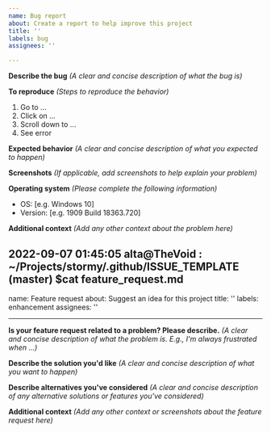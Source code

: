 ```yaml
---
name: Bug report
about: Create a report to help improve this project
title: ''
labels: bug
assignees: ''

---
```


**Describe the bug**
*(A clear and concise description of what the bug is)*

**To reproduce**
*(Steps to reproduce the behavior)*

1. Go to ...
2. Click on ...
3. Scroll down to ...
4. See error

**Expected behavior**
*(A clear and concise description of what you expected to happen)*

**Screenshots**
*(If applicable, add screenshots to help explain your problem)*

**Operating system**
*(Please complete the following information)*

- OS: [e.g. Windows 10]
- Version: [e.g. 1909 Build 18363.720]

**Additional context**
*(Add any other context about the problem here)*

2022-09-07 01:45:05 alta@TheVoid : ~/Projects/stormy/.github/ISSUE_TEMPLATE (master)
$cat feature_request.md 
---
name: Feature request
about: Suggest an idea for this project
title: ''
labels: enhancement
assignees: ''

---

**Is your feature request related to a problem? Please describe.**
*(A clear and concise description of what the problem is. E.g., I'm always frustrated when ...)*

**Describe the solution you'd like**
*(A clear and concise description of what you want to happen)*

**Describe alternatives you've considered**
*(A clear and concise description of any alternative solutions or features you've considered)*

**Additional context**
*(Add any other context or screenshots about the feature request here)*
